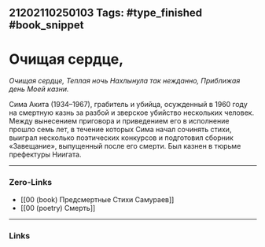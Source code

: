 21202110250103
Tags: #type_finished #book_snippet 
---
# Очищая сердце,

*Очищая сердце,
Теплая ночь
Нахлынула так нежданно,
Приближая день
Моей казни.*

Сима Акита (1934–1967), грабитель и убийца, осужденный в 1960 году на смертную казнь за разбой и зверское убийство нескольких человек. Между вынесением приговора и приведением его в исполнение прошло семь лет, в течение которых Сима начал сочинять стихи, выиграл несколько поэтических конкурсов и подготовил сборник «Завещание», выпущенный после его смерти. Был казнен в тюрьме префектуры Ниигата. 

---
### Zero-Links
 - [[00 (book) Предсмертные Стихи Самураев]]
 - [[00 (poetry) Смерть]]
---
### Links
